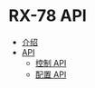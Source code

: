 # RX-78 API

* [介绍](README.md)
* [API](API.md)
  * [控制 API](API_Control.md)
  * [配置 API](API_Config.md)